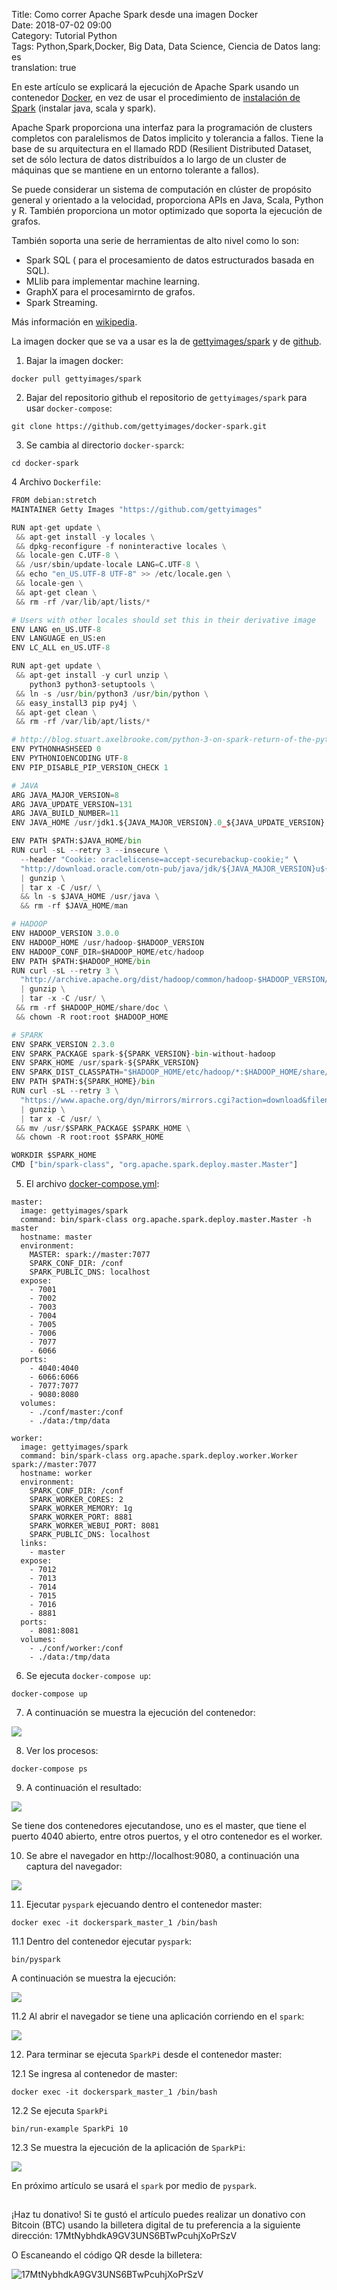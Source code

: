 Title: Como correr Apache Spark desde una imagen Docker  
Date: 2018-07-02 09:00  
Category: Tutorial Python  
Tags: Python,Spark,Docker, Big Data, Data Science, Ciencia de Datos
lang: es  
translation: true 


En este artículo se explicará la ejecución de Apache Spark usando un contenedor [Docker](https://blog.crespo.org.ve/search/label/Docker), en vez de usar el procedimiento de [instalación de Spark](https://spark.apache.org/downloads.html) (instalar java, scala y spark).

Apache Spark proporciona una interfaz para la programación de clusters completos con paralelismos de Datos implicito y tolerancia a fallos. Tiene la base de su arquitectura en el llamado RDD (Resilient Distributed Dataset, set de sólo lectura de datos distribuídos a lo largo de un cluster de máquinas que se mantiene en un entorno tolerante a fallos).

Se puede considerar un sistema de computación en clúster de propósito general y orientado a la velocidad, proporciona APIs en Java, Scala, Python y R. También proporciona un motor optimizado que soporta la ejecución de grafos.

También soporta una serie de herramientas de alto nivel como lo son:

- Spark SQL (  para el procesamiento de datos estructurados basada en SQL).  
- MLlib para implementar machine learning.  
- GraphX para el procesamirnto de grafos.  
- Spark Streaming.  

Más información en [wikipedia](https://es.wikipedia.org/wiki/Apache_Spark).

La imagen docker que se va a usar es la de [gettyimages/spark](https://hub.docker.com/r/gettyimages/spark/) y de [github](https://github.com/gettyimages/docker-spark).

1. Bajar la imagen docker: 

```
docker pull gettyimages/spark
```
2. Bajar del repositorio github el repositorio de `gettyimages/spark` para usar `docker-compose`:
```
git clone https://github.com/gettyimages/docker-spark.git
```
3. Se cambia al directorio `docker-sparck`:
```
cd docker-spark 
```
4 Archivo `Dockerfile`:
```python
FROM debian:stretch
MAINTAINER Getty Images "https://github.com/gettyimages"

RUN apt-get update \
 && apt-get install -y locales \
 && dpkg-reconfigure -f noninteractive locales \
 && locale-gen C.UTF-8 \
 && /usr/sbin/update-locale LANG=C.UTF-8 \
 && echo "en_US.UTF-8 UTF-8" >> /etc/locale.gen \
 && locale-gen \
 && apt-get clean \
 && rm -rf /var/lib/apt/lists/*

# Users with other locales should set this in their derivative image
ENV LANG en_US.UTF-8
ENV LANGUAGE en_US:en
ENV LC_ALL en_US.UTF-8

RUN apt-get update \
 && apt-get install -y curl unzip \
    python3 python3-setuptools \
 && ln -s /usr/bin/python3 /usr/bin/python \
 && easy_install3 pip py4j \
 && apt-get clean \
 && rm -rf /var/lib/apt/lists/*

# http://blog.stuart.axelbrooke.com/python-3-on-spark-return-of-the-pythonhashseed
ENV PYTHONHASHSEED 0
ENV PYTHONIOENCODING UTF-8
ENV PIP_DISABLE_PIP_VERSION_CHECK 1

# JAVA
ARG JAVA_MAJOR_VERSION=8
ARG JAVA_UPDATE_VERSION=131
ARG JAVA_BUILD_NUMBER=11
ENV JAVA_HOME /usr/jdk1.${JAVA_MAJOR_VERSION}.0_${JAVA_UPDATE_VERSION}

ENV PATH $PATH:$JAVA_HOME/bin
RUN curl -sL --retry 3 --insecure \
  --header "Cookie: oraclelicense=accept-securebackup-cookie;" \
  "http://download.oracle.com/otn-pub/java/jdk/${JAVA_MAJOR_VERSION}u${JAVA_UPDATE_VERSION}-b${JAVA_BUILD_NUMBER}/d54c1d3a095b4ff2b6607d096fa80163/server-jre-${JAVA_MAJOR_VERSION}u${JAVA_UPDATE_VERSION}-linux-x64.tar.gz" \
  | gunzip \
  | tar x -C /usr/ \
  && ln -s $JAVA_HOME /usr/java \
  && rm -rf $JAVA_HOME/man

# HADOOP
ENV HADOOP_VERSION 3.0.0
ENV HADOOP_HOME /usr/hadoop-$HADOOP_VERSION
ENV HADOOP_CONF_DIR=$HADOOP_HOME/etc/hadoop
ENV PATH $PATH:$HADOOP_HOME/bin
RUN curl -sL --retry 3 \
  "http://archive.apache.org/dist/hadoop/common/hadoop-$HADOOP_VERSION/hadoop-$HADOOP_VERSION.tar.gz" \
  | gunzip \
  | tar -x -C /usr/ \
 && rm -rf $HADOOP_HOME/share/doc \
 && chown -R root:root $HADOOP_HOME

# SPARK
ENV SPARK_VERSION 2.3.0
ENV SPARK_PACKAGE spark-${SPARK_VERSION}-bin-without-hadoop
ENV SPARK_HOME /usr/spark-${SPARK_VERSION}
ENV SPARK_DIST_CLASSPATH="$HADOOP_HOME/etc/hadoop/*:$HADOOP_HOME/share/hadoop/common/lib/*:$HADOOP_HOME/share/hadoop/common/*:$HADOOP_HOME/share/hadoop/hdfs/*:$HADOOP_HOME/share/hadoop/hdfs/lib/*:$HADOOP_HOME/share/hadoop/hdfs/*:$HADOOP_HOME/share/hadoop/yarn/lib/*:$HADOOP_HOME/share/hadoop/yarn/*:$HADOOP_HOME/share/hadoop/mapreduce/lib/*:$HADOOP_HOME/share/hadoop/mapreduce/*:$HADOOP_HOME/share/hadoop/tools/lib/*"
ENV PATH $PATH:${SPARK_HOME}/bin
RUN curl -sL --retry 3 \
  "https://www.apache.org/dyn/mirrors/mirrors.cgi?action=download&filename=spark/spark-${SPARK_VERSION}/${SPARK_PACKAGE}.tgz" \
  | gunzip \
  | tar x -C /usr/ \
 && mv /usr/$SPARK_PACKAGE $SPARK_HOME \
 && chown -R root:root $SPARK_HOME

WORKDIR $SPARK_HOME
CMD ["bin/spark-class", "org.apache.spark.deploy.master.Master"]
```
5. El archivo [docker-compose.yml](https://github.com/gettyimages/docker-spark/blob/master/docker-compose.yml):
```
master:
  image: gettyimages/spark
  command: bin/spark-class org.apache.spark.deploy.master.Master -h master
  hostname: master
  environment:
    MASTER: spark://master:7077
    SPARK_CONF_DIR: /conf
    SPARK_PUBLIC_DNS: localhost
  expose:
    - 7001
    - 7002
    - 7003
    - 7004
    - 7005
    - 7006
    - 7077
    - 6066
  ports:
    - 4040:4040
    - 6066:6066
    - 7077:7077
    - 9080:8080
  volumes:
    - ./conf/master:/conf
    - ./data:/tmp/data

worker:
  image: gettyimages/spark
  command: bin/spark-class org.apache.spark.deploy.worker.Worker spark://master:7077
  hostname: worker
  environment:
    SPARK_CONF_DIR: /conf
    SPARK_WORKER_CORES: 2
    SPARK_WORKER_MEMORY: 1g
    SPARK_WORKER_PORT: 8881
    SPARK_WORKER_WEBUI_PORT: 8081
    SPARK_PUBLIC_DNS: localhost
  links:
    - master
  expose:
    - 7012
    - 7013
    - 7014
    - 7015
    - 7016
    - 8881
  ports:
    - 8081:8081
  volumes:
    - ./conf/worker:/conf
    - ./data:/tmp/data

```  

6. Se ejecuta `docker-compose up`:  

```
docker-compose up
```
7. A continuación se muestra la ejecución del contenedor:

![](./images/comocorrerapachesparkdesdeunaimagendocker-1.png)

8.  Ver los procesos:
```
docker-compose ps 
```

9. A continuación el resultado:

![](./images/comocorrerapachesparkdesdeunaimagendocker-2.png)


Se tiene dos contenedores ejecutandose, uno es el master, que tiene el puerto 4040 abierto, entre otros puertos, y el otro contenedor es el worker.

10. Se abre el navegador en http://localhost:9080, a continuación una captura del navegador:

![](./images/comocorrerapachesparkdesdeunaimagendocker-3.png)

11. Ejecutar `pyspark` ejecuando dentro el contenedor master:
```
docker exec -it dockerspark_master_1 /bin/bash
```
11.1 Dentro del contenedor ejecutar `pyspark`:
```
bin/pyspark
```
A continuación se muestra la ejecución: 

![](./images/comocorrerapachesparkdesdeunaimagendocker-4.png)

11.2 Al abrir el navegador se tiene una aplicación corriendo en el `spark`:

![](./images/comocorrerapachesparkdesdeunaimagendocker-5.png)

12. Para terminar se ejecuta `SparkPi` desde el contenedor master:

12.1 Se ingresa al contenedor de master:
```
docker exec -it dockerspark_master_1 /bin/bash
```
12.2 Se ejecuta `SparkPi`
```
bin/run-example SparkPi 10
```
12.3 Se muestra la ejecución de la aplicación de `SparkPi`:

![](./images/comocorrerapachesparkdesdeunaimagendocker-6.png)

En próximo artículo se usará el `spark` por medio de `pyspark`.

##  ##
¡Haz tu donativo!
Si te gustó el artículo puedes realizar un donativo con Bitcoin (BTC)
usando la billetera digital de tu preferencia a la siguiente
dirección: 17MtNybhdkA9GV3UNS6BTwPcuhjXoPrSzV

O Escaneando el código QR desde la billetera:

![17MtNybhdkA9GV3UNS6BTwPcuhjXoPrSzV](./images/17MtNybhdkA9GV3UNS6BTwPcuhjXoPrSzV.png)
